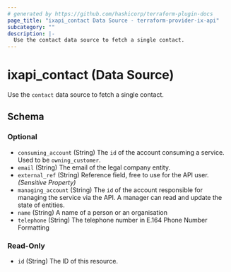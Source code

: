 ```yaml
---
# generated by https://github.com/hashicorp/terraform-plugin-docs
page_title: "ixapi_contact Data Source - terraform-provider-ix-api"
subcategory: ""
description: |-
  Use the contact data source to fetch a single contact.
---
```


# ixapi_contact (Data Source)

Use the `contact` data source to fetch a single contact.



<!-- schema generated by tfplugindocs -->
## Schema

### Optional

- `consuming_account` (String) The `id` of the account consuming a service.  Used to be `owning_customer`.
- `email` (String) The email of the legal company entity.
- `external_ref` (String) Reference field, free to use for the API user. *(Sensitive Property)*
- `managing_account` (String) The `id` of the account responsible for managing the service via the API. A manager can read and update the state of entities.
- `name` (String) A name of a person or an organisation
- `telephone` (String) The telephone number in E.164 Phone Number Formatting

### Read-Only

- `id` (String) The ID of this resource.


